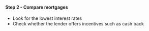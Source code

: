 ####  Step 2 - Compare mortgages

  * Look for the lowest interest rates 
  * Check whether the lender offers incentives such as cash back 

